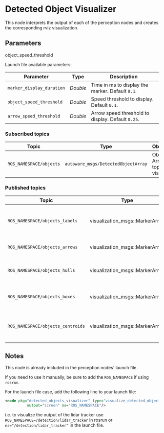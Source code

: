 # Detected Object Visualizer

This node interprets the output of each of the perception nodes and creates the corresponding rviz visualization.

## Parameters

object_speed_threshold

Launch file available parameters:

|Parameter| Type| Description|
----------|-----|--------
|`marker_display_duration`|*Double*|Time in ms to display the marker. Default `0.1`.|
|`object_speed_threshold`|*Double* |Speed threshold to display. Default `0.1`.|
|`arrow_speed_threshold`|*Double*|Arrow speed threshold to display. Default `0.25`.|

### Subscribed topics

|Topic|Type|Objective|
------|----|---------
|`ROS_NAMESPACE/objects`|`autoware_msgs/DetectedObjectArray`|Objects Array topic to visualize|

### Published topics

|Topic|Type|Objective|
------|----|---------|
|`ROS_NAMESPACE/objects_labels`|visualization_msgs::MarkerArray|A Label indicating the class and info of the object|
|`ROS_NAMESPACE/objects_arrows`|visualization_msgs::MarkerArray|An arrow indicating the direction|
|`ROS_NAMESPACE/objects_hulls`|visualization_msgs::MarkerArray|Convex Hull, the containing polygon|
|`ROS_NAMESPACE/objects_boxes`|visualization_msgs::MarkerArray|Bounding box containing the object|
|`ROS_NAMESPACE/objects_centroids`|visualization_msgs::MarkerArray|Sphere representing the centroid of the object in space|

## Notes
This node is already included in the perception nodes' launch file.

If you need to use it manually, be sure to add the `ROS_NAMESPACE` if using `rosrun`.

For the launch file case, add the following line to your launch file:
```xml
<node pkg="detected_objects_visualizer" type="visualize_detected_objects" name="AN_INSTANCENAME_01"
          output="screen" ns="ROS_NAMESPACE"/>
```

i.e. to visualize the output of the lidar tracker use `ROS_NAMESPACE=/detection/lidar_tracker` in rosrun or
`ns="/detection/lidar_tracker"` in the launch file.